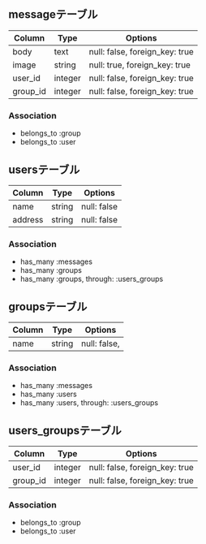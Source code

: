 ## messageテーブル

|Column|Type|Options|
|------|----|-------|
|body|text|null: false, foreign_key: true|
|image|string|null: true, foreign_key: true|
|user_id|integer|null: false, foreign_key: true|
|group_id|integer|null: false, foreign_key: true|

### Association
- belongs_to :group
- belongs_to :user


## usersテーブル

|Column|Type|Options|
|------|----|-------|
|name|string|null: false|
|address|string|null: false|

### Association
- has_many :messages
- has_many :groups
- has_many :groups, through: :users_groups


## groupsテーブル

|Column|Type|Options|
|------|----|-------|
|name|string|null: false,|

### Association
- has_many :messages
- has_many :users
- has_many :users, through: :users_groups


## users_groupsテーブル

|Column|Type|Options|
|------|----|-------|
|user_id|integer|null: false, foreign_key: true|
|group_id|integer|null: false, foreign_key: true|

### Association
- belongs_to :group
- belongs_to :user